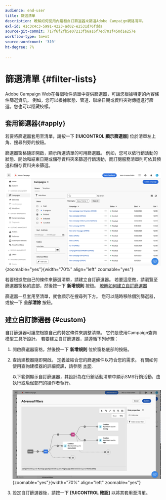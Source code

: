 ```yaml
---
audience: end-user
title: 篩選清單
description: 瞭解如何使用內建和自訂篩選器來篩選Adobe Campaign網路清單。
exl-id: 41c3c4c3-5991-4223-ad02-e2531d76fdda
source-git-commit: 717f6f2fb5e07213fb6a16f7ed701f450d1e257e
workflow-type: tm+mt
source-wordcount: '310'
ht-degree: 7%

---
```


# 篩選清單 {#filter-lists}

Adobe Campaign Web在每個物件清單中提供篩選器，可讓您根據特定的內容條件篩選資訊。 例如，您可以根據狀態、管道、聯絡日期或資料夾對傳遞進行篩選。您也可以隱藏校樣。

## 套用篩選器{#apply}

若要將篩選器套用至清單，請按一下 **[!UICONTROL 顯示篩選器]** 位於清單左上角、搜尋列旁的按鈕。

篩選器窗格隨即開啟，顯示所選清單的可用篩選器。 例如，您可以依行銷活動的狀態、開始和結束日期或儲存資料夾來篩選行銷活動，而訂閱服務清單則可依其頻道和儲存資料夾來篩選。

![](assets/filters-pane.png){zoomable=&quot;yes&quot;}{width="70%" align="left" zoomable="yes"}

若要根據您自己的條件來篩選清單，請建立自訂篩選器。 若要這麼做，請瀏覽至篩選器窗格的底部，然後按一下 **新增規則** 按鈕。 [瞭解如何建立自訂篩選器](#custom)

篩選器一旦套用至清單，就會顯示在搜尋列下方。 您可以隨時移除個別篩選器，或按一下 **全部清除** 按鈕。

## 建立自訂篩選器 {#custom}

自訂篩選器可讓您根據自己的特定條件來調整清單。 它們是使用Campaign查詢模型工具所設計。 若要建立自訂篩選器，請遵循下列步驟：

1. 開啟篩選器窗格，然後按一下 **新增規則** 位於窗格底部的按鈕。

1. 查詢建模器隨即開啟。 定義並結合您的篩選條件以符合您的需求。 有關如何使用查詢建模器的詳細資訊，請參閱 [本節](../query/query-modeler-overview.md).

   以下範例顯示自訂篩選器，其設計為在行銷活動清單中顯示SMS行銷活動，由執行或瑜伽部門的操作者執行。

   ![](assets/filters-sample.png){zoomable=&quot;yes&quot;}{width="70%" align="left" zoomable="yes"}

1. 設定自訂篩選器後，請按一下 **[!UICONTROL 確認]** 以將其套用至清單。
